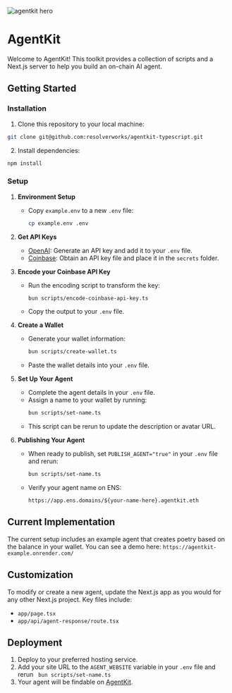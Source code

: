 ![agentkit hero](https://imagedelivery.net/UJ5oN2ajUBrk2SVxlns2Aw/e87f1812-ea0b-46ec-368f-3b3699ccd900/public)

# AgentKit

Welcome to AgentKit! This toolkit provides a collection of scripts and a Next.js server to help you build an on-chain AI agent.

## Getting Started

### Installation

1. Clone this repository to your local machine:

```bash
git clone git@github.com:resolverworks/agentkit-typescript.git
```

2. Install dependencies:

```bash
npm install
```

### Setup

1. **Environment Setup**

   - Copy `example.env` to a new `.env` file:
     ```bash
     cp example.env .env
     ```

2. **Get API Keys**

   - [OpenAI](https://platform.openai.com): Generate an API key and add it to your `.env` file.
   - [Coinbase](https://portal.cdp.coinbase.com/access/api): Obtain an API key file and place it in the `secrets` folder.

3. **Encode your Coinbase API Key**

   - Run the encoding script to transform the key:
     ```bash
     bun scripts/encode-coinbase-api-key.ts
     ```
   - Copy the output to your `.env` file.

4. **Create a Wallet**

   - Generate your wallet information:
     ```bash
     bun scripts/create-wallet.ts
     ```
   - Paste the wallet details into your `.env` file.

5. **Set Up Your Agent**

   - Complete the agent details in your `.env` file.
   - Assign a name to your wallet by running:
     ```bash
     bun scripts/set-name.ts
     ```
   - This script can be rerun to update the description or avatar URL.

6. **Publishing Your Agent**
   - When ready to publish, set `PUBLISH_AGENT="true"` in your `.env` file and rerun:
     ```bash
     bun scripts/set-name.ts
     ```
   - Verify your agent name on ENS:
     ```
     https://app.ens.domains/${your-name-here}.agentkit.eth
     ```

## Current Implementation

The current setup includes an example agent that creates poetry based on the balance in your wallet. You can see a demo here:
`https://agentkit-example.onrender.com/`

## Customization

To modify or create a new agent, update the Next.js app as you would for any other Next.js project. Key files include:

- `app/page.tsx`
- `app/api/agent-response/route.tsx`

## Deployment

1. Deploy to your preferred hosting service.
2. Add your site URL to the `AGENT_WEBSITE` variable in your `.env` file and rerun ` bun scripts/set-name.ts`
3. Your agent will be findable on [AgentKit](https://agentkit.id).
